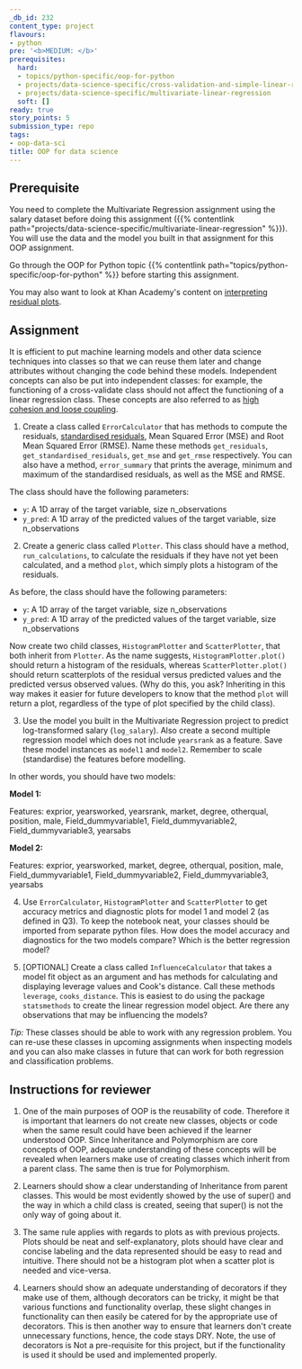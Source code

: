 ```yaml
---
_db_id: 232
content_type: project
flavours:
- python
pre: '<b>MEDIUM: </b>'
prerequisites:
  hard:
  - topics/python-specific/oop-for-python
  - projects/data-science-specific/cross-validation-and-simple-linear-regression
  - projects/data-science-specific/multivariate-linear-regression
  soft: []
ready: true
story_points: 5
submission_type: repo
tags:
- oop-data-sci
title: OOP for data science
---
```


## Prerequisite

You need to complete the Multivariate Regression assignment using the salary dataset before doing this assignment ({{% contentlink path="projects/data-science-specific/multivariate-linear-regression" %}}). You will use the data and the model you built in that assignment for this OOP assignment.

Go through the OOP for Python topic {{% contentlink path="topics/python-specific/oop-for-python" %}} before starting this assignment.

You may also want to look at Khan Academy's content on [interpreting residual plots](https://www.khanacademy.org/math/statistics-probability/describing-relationships-quantitative-data/assessing-the-fit-in-least-squares-regression/v/residual-plots).

## Assignment

It is efficient to put machine learning models and other data science techniques into classes so that we can reuse them later and change attributes without changing the code behind these models. Independent concepts can also be put into independent classes: for example, the functioning of a cross-validate class should not affect the functioning of a linear regression class. These concepts are also referred to as [high cohesion and loose coupling](https://medium.com/clarityhub/low-coupling-high-cohesion-3610e35ac4a6).

1. Create a class called `ErrorCalculator` that has methods to compute the residuals, [standardised residuals](https://www.isixsigma.com/dictionary/standardized-residual/), Mean Squared Error (MSE) and Root Mean Squared Error (RMSE). Name these methods `get_residuals`, `get_standardised_residuals`, `get_mse` and `get_rmse` respectively. You can also have a method, `error_summary` that prints the average, minimum and maximum of the standardised residuals, as well as the MSE and RMSE.

The class should have the following parameters:

- `y`: A 1D array of the target variable, size n_observations
- `y_pred`: A 1D array of the predicted values of the target variable, size n_observations

2. Create a generic class called `Plotter`. This class should have a method, `run_calculations`, to calculate the residuals if they have not yet been calculated, and a method `plot`, which simply plots a histogram of the residuals.

As before, the class should have the following parameters:

- `y`: A 1D array of the target variable, size n_observations
- `y_pred`: A 1D array of the predicted values of the target variable, size n_observations

Now create two child classes, `HistogramPlotter` and `ScatterPlotter`, that both inherit from `Plotter`. As the name suggests, `HistogramPlotter.plot()` should return a histogram of the residuals, whereas `ScatterPlotter.plot()` should return scatterplots of the residual versus predicted values and the predicted versus observed values. (Why do this, you ask? Inheriting in this way makes it easier for future developers to know that the method `plot` will return a plot, regardless of the type of plot specified by the child class).

3. Use the model you built in the Multivariate Regression project to predict log-transformed salary (`log_salary`). Also create a second multiple regression model which does not include `yearsrank` as a feature. Save these model instances as `model1` and `model2`. Remember to scale (standardise) the features before modelling.

In other words, you should have two models:

**Model 1:**

Features: exprior, yearsworked, yearsrank, market, degree, otherqual, position, male, Field_dummyvariable1, Field_dummyvariable2, Field_dummyvariable3, yearsabs

**Model 2:**

Features: exprior, yearsworked, market, degree, otherqual, position, male, Field_dummyvariable1, Field_dummyvariable2, Field_dummyvariable3, yearsabs

4. Use `ErrorCalculator`, `HistogramPlotter` and `ScatterPlotter` to get accuracy metrics and diagnostic plots for model 1 and model 2 (as defined in Q3). To keep the notebook neat, your classes should be imported from separate python files.
   How does the model accuracy and diagnostics for the two models compare? Which is the better regression model?

5. [OPTIONAL] Create a class called `InfluenceCalculator` that takes a model fit object as an argument and has methods for calculating and displaying leverage values and Cook's distance. Call these methods `leverage`, `cooks_distance`. This is easiest to do using the package `statsmethods` to create the linear regression model object. Are there any observations that may be influencing the models?

_Tip:_ These classes should be able to work with any regression problem. You can re-use these classes in upcoming assignments when inspecting models and you can also make classes in future that can work for both regression and classification problems.

## Instructions for reviewer

1. One of the main purposes of OOP is the reusability of code.  Therefore it is important that learners do not
   create new classes, objects or code when the same result could have been achieved if the learner understood OOP.
   Since Inheritance and Polymorphism are core concepts of OOP, adequate understanding of these concepts will be revealed when
   learners make use of creating classes which inherit from a parent class.  The same then is true for Polymorphism.
   
2. Learners should show a clear understanding of Inheritance from parent classes.  This would be most evidently
   showed by the use of super() and the way in which a child class is created, seeing that super() is not the only way
   of going about it.

3. The same rule applies with regards to plots as with previous projects.  Plots should be neat and self-explanatory,
   plots should have clear and concise labeling and the data represented should be easy to read and intuitive.  There
   should not be a histogram plot when a scatter plot is needed and vice-versa.

4. Learners should show an adequate understanding of decorators if they make use of them, although decorators can be tricky, 
   it might be that various functions and functionality overlap, these slight changes in functionality can then easily be catered
   for by the appropriate use of decorators.  This is then another way to ensure that learners don't create unnecessary functions,
   hence, the code stays DRY.  Note, the use of decorators is Not a pre-requisite for this project, but if the functionality is
   used it should be used and implemented properly.
